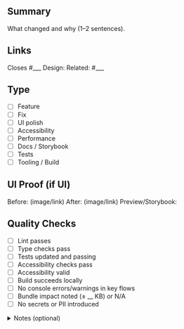 <!-- .github/PULL_REQUEST_TEMPLATE/frontend.md -->

## Summary
What changed and why (1–2 sentences).

## Links
Closes #___
Design: <link>
Related: #___

## Type
- [ ] Feature
- [ ] Fix
- [ ] UI polish
- [ ] Accessibility
- [ ] Performance
- [ ] Docs / Storybook
- [ ] Tests
- [ ] Tooling / Build

## UI Proof (if UI)
Before: (image/link)
After: (image/link)
Preview/Storybook: <link>

## Quality Checks
- [ ] Lint passes
- [ ] Type checks pass
- [ ] Tests updated and passing
- [ ] Accessibility checks pass
- [ ] Accessibility valid
- [ ] Build succeeds locally
- [ ] No console errors/warnings in key flows
- [ ] Bundle impact noted (± __ KB) or N/A
- [ ] No secrets or PII introduced

<details>
<summary>Notes (optional)</summary>

Affected components/routes: …
Observability (events/metrics/logs): …
Known risks/edge cases: …

</details>

